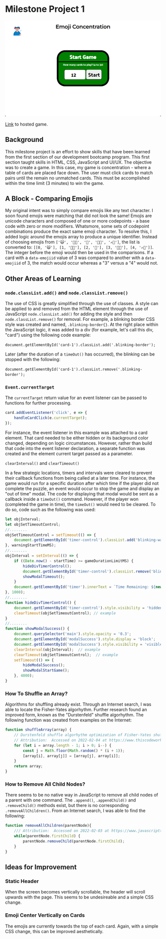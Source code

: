 # Milestone Project 1

![Emoji Concentration](assets/example-play.gif)

[Link](https://sagreenxyz.github.io/ksu-sdb-milestone-project-1/) to hosted game.

## Background
This milestone project is an effort to show skills that have been learned from the first section of our development bootcamp program.  This first section taught skills in HTML, CSS, JavaScript and UI/UX.  The objective was to create a game.  In this case, my game is concentration - where a table of cards are placed face down.  The user must click cards to match pairs until the remain no unmatched cards.  This must be accomplished within the time limit (3 minutes) to win the game.

## A Block - Comparing Emojis
My original intent was to simply compare emojis like any text character.  I soon found emojis were matching that did not look the same!  Emojis are unicode characters and composed of one or more codepoints - a base code with zero or more modifiers.  Whatsmore, some sets of codepoint combinations produce the exact same emoji character.  To resolve this, I added logic around the emojis array to produce a unique identifier.  Instead of choosing emojis from ```['🙀', '👩‍🏭', '🥻', '👲🏻', '✍🏼']```, the list is converted to: ```[[0, '🙀'], [1, '👩‍🏭'], [2, '🥻'], [3, '👲🏻'], [4, '✍🏼']]```.  The integer before the emoji would then be used in the comparisons.  If a card with a ```data-emojiid``` value of 3 was compared to another with a ```data-emojiid``` of 3, the match would occur whereas a "3" versus a "4" would not.

## Other Areas of Learning

### ```node.classList.add()``` and ```node.classList.remove()```
The use of CSS is greatly simplified through the use of classes.  A style can be applied to and removed from the HTML element through the use of JavaScript ```node.classList.add()``` for adding the style and then ```node.classList.remove()``` for removal.  For example, a blinking border CSS style was created and named, ```.blinking-border{}```.  At the right place within the JavaScript logic, it was added to a div (for example, let's call this div, "card") using the following code example:

```document.getElementById('card-1').classList.add('.blinking-border');```

Later (after the duration of a ```timeOut()``` has occurred), the blinking can be stopped with the following:

```document.getElementById('card-1').classList.remove('.blinking-border');```

### ```Event.currentTarget```

The ```currentTarget``` return value for an event listener can be passed to functions for further processing.

```javascript
card.addEventListener('click', e => {
    handleCardClick(e.currentTarget);
});
```

For instance, the event listener in this example was attached to a card element.  That card needed to be either hidden or its background color changed, depending on logic circumstances.  However, rather than build that code into the event listener declaration, a separate function was created and the element current target passed as a parameter.

```clearInterval()``` and ```clearTimeout()```

In a few strategic locations, timers and intervals were cleared to prevent their callback functions from being called at a later time.  For instance, the game would run for a specific duration after which time if the player did not complete the puzzle, an event would occur to stop the game and display an "out of time" modal.  The code for displaying that modal would be sent as a callback inside a ```timeOut()``` command.  However, if the player won (completed the game in time), the ```timeOut()``` would need to be cleared.  To do so, code such as the following was used:

```javascript
let objInterval;
let objSetTimeoutControl;
//........
objSetTimeoutControl = setTimeout(() => {
    document.getElementById('timer-control').classList.add('blinking-warning-background')
}, warningStartTimeMS);
//........
objInterval = setInterval(() => {
    if ((Date.now() - startTime) >= gameDurationLimitMS) {
        hideDivTimerControl();
        document.getElementById('timer-control').classList.remove('blinking-warning-background')
        showModalTimeout();
    }
    document.getElementById('timer').innerText = `Time Remaining: ${new Date(gameDurationLimitMS - (Date.now() - startTime)).toISOString().slice(14, 19)}`;
}, 1000);
//........
function hideDivTimerControl() {
    document.getElementById('timer-control').style.visibility = 'hidden';
    clearTimeout(objSetTimeoutControl); // example
}
//........
function showModalSuccess() {
    document.querySelector('main').style.opacity = '0.3';
    document.getElementById('modalSuccess').style.display = 'block';
    document.getElementById('modalSuccess').style.visibility = 'visible';
    clearInterval(objInterval);  // example
    clearTimeout(objSetTimeoutControl);  // example
    setTimeout(() => {
        hideModalSuccess();
        showModalStartGame();
    }, 4000);
}
```

### How To Shuffle an Array?
Algorithms for shuffling already exist.  Through an Internet search, I was able to locate the Fisher-Yates algorhythm.  Further research found an improved form, known as the "Durstenfeld" shuffle algorhythm.  The following function was created from examples on the Internet:

```javascript
function shuffleArray(array) {
    // Durstenfeld shuffle algorhythm optimization of Fisher-Yates shuffle algorhythm\
    // Attribution:  Accessed on 2022-02-04 at https://www.thiscodeworks.com/durstenfeld-shuffle-algorithm-optimized-fisher-yates-javascript-vanilla-sort-randomize-array/60cd9c0b0c21d80014540536
    for (let i = array.length - 1; i > 0; i--) {
        const j = Math.floor(Math.random() * (i + 1));
        [array[i], array[j]] = [array[j], array[i]];
    }
    return array;
}
```

### How to Remove All Child Nodes?
There seems to be no native way in JavaScript to remove all child nodes of a parent with one command.  The ```.append()```, ```.appendChild()``` and ```.removeChild()``` methods exist, but there is no corresponding ```.removeAllChildren()```.  From an Internet search, I was able to find the following:

```javascript
function removeAllChildren(parentNode){
    /// Attribution:  Accessed on 2022-02-03 at https://www.javascripttutorial.net/dom/manipulating/remove-all-child-nodes/
    while(parentNode.firstChild) {
        parentNode.removeChild(parentNode.firstChild);
    }
}
```

## Ideas for Improvement

### Static Header
When the screen becomes vertically scrollable, the header will scroll upwards with the page.  This seems to be undesireable and a simple CSS change.

### Emoji Center Vertically on Cards
The emojis are currently towards the top of each card.  Again, with a simple CSS change, this can be improved aesthetically.